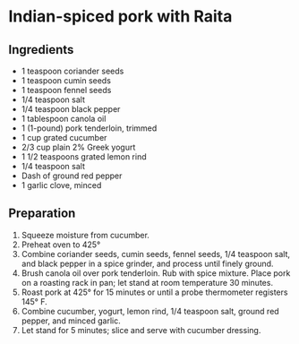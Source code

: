 Indian-spiced pork with Raita
=============================

Ingredients
-----------

* 1 teaspoon coriander seeds
* 1 teaspoon cumin seeds
* 1 teaspoon fennel seeds
* 1/4 teaspoon salt
* 1/4 teaspoon black pepper
* 1 tablespoon canola oil
* 1 (1-pound) pork tenderloin, trimmed
* 1 cup grated cucumber
* 2/3 cup plain 2% Greek yogurt
* 1 1/2 teaspoons grated lemon rind
* 1/4 teaspoon salt
* Dash of ground red pepper
* 1 garlic clove, minced

Preparation
-----------

1. Squeeze moisture from cucumber.
2. Preheat oven to 425° 
3. Combine coriander seeds, cumin seeds, fennel seeds, 1/4 teaspoon salt, and black pepper in a spice grinder, and process until finely ground.
4. Brush canola oil over pork tenderloin. Rub with spice mixture. Place pork on a roasting rack in pan; let stand at room temperature 30 minutes.
5. Roast pork at 425° for 15 minutes or until a probe thermometer registers 145° F.
6. Combine cucumber, yogurt, lemon rind, 1/4 teaspoon salt, ground red pepper, and minced garlic.
7. Let stand for 5 minutes; slice and serve with cucumber dressing.

